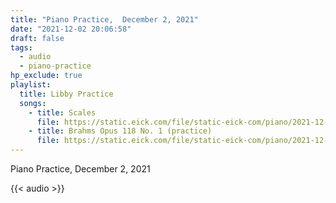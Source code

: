 ```yaml
---
title: "Piano Practice,  December 2, 2021"
date: "2021-12-02 20:06:58"
draft: false
tags:
  - audio
  - piano-practice
hp_exclude: true
playlist:
  title: Libby Practice
  songs:
    - title: Scales
      file: https://static.eick.com/file/static-eick-com/piano/2021-12-02-001.mp3
    - title: Brahms Opus 118 No. 1 (practice)
      file: https://static.eick.com/file/static-eick-com/piano/2021-12-02-002.mp3
---
```


Piano Practice, December 2, 2021

<!--more-->

{{< audio >}}
